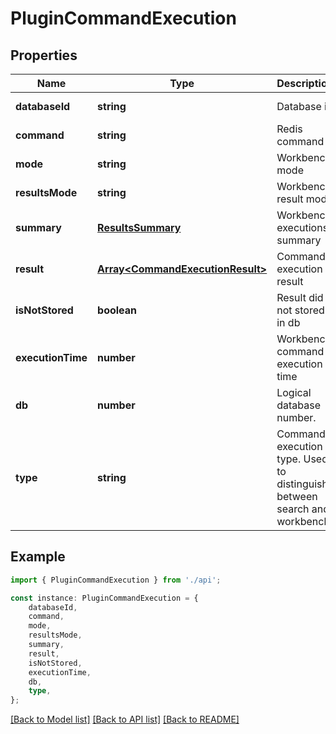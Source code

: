 # PluginCommandExecution


## Properties

Name | Type | Description | Notes
------------ | ------------- | ------------- | -------------
**databaseId** | **string** | Database id | [optional] [default to undefined]
**command** | **string** | Redis command | [optional] [default to undefined]
**mode** | **string** | Workbench mode | [optional] [default to ModeEnum_Ascii]
**resultsMode** | **string** | Workbench result mode | [optional] [default to ResultsModeEnum_Default]
**summary** | [**ResultsSummary**](ResultsSummary.md) | Workbench executions summary | [optional] [default to undefined]
**result** | [**Array&lt;CommandExecutionResult&gt;**](CommandExecutionResult.md) | Command execution result | [optional] [default to undefined]
**isNotStored** | **boolean** | Result did not stored in db | [optional] [default to undefined]
**executionTime** | **number** | Workbench command execution time | [optional] [default to undefined]
**db** | **number** | Logical database number. | [optional] [default to undefined]
**type** | **string** | Command execution type. Used to distinguish between search and workbench | [optional] [default to TypeEnum_Workbench]

## Example

```typescript
import { PluginCommandExecution } from './api';

const instance: PluginCommandExecution = {
    databaseId,
    command,
    mode,
    resultsMode,
    summary,
    result,
    isNotStored,
    executionTime,
    db,
    type,
};
```

[[Back to Model list]](../README.md#documentation-for-models) [[Back to API list]](../README.md#documentation-for-api-endpoints) [[Back to README]](../README.md)
